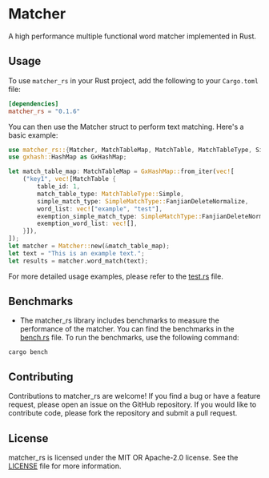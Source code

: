 # Matcher

A high performance multiple functional word matcher implemented in Rust.

## Usage

To use `matcher_rs` in your Rust project, add the following to your `Cargo.toml` file:

```toml
[dependencies]
matcher_rs = "0.1.6"
```

You can then use the Matcher struct to perform text matching. Here's a basic example:

```rust
use matcher_rs::{Matcher, MatchTableMap, MatchTable, MatchTableType, SimpleMatchType};
use gxhash::HashMap as GxHashMap;

let match_table_map: MatchTableMap = GxHashMap::from_iter(vec![
    ("key1", vec![MatchTable {
        table_id: 1,
        match_table_type: MatchTableType::Simple,
        simple_match_type: SimpleMatchType::FanjianDeleteNormalize,
        word_list: vec!["example", "test"],
        exemption_simple_match_type: SimpleMatchType::FanjianDeleteNormalize,
        exemption_word_list: vec![],
    }]),
]);
let matcher = Matcher::new(&match_table_map);
let text = "This is an example text.";
let results = matcher.word_match(text);
```

For more detailed usage examples, please refer to the [test.rs](./tests/test.rs) file.

## Benchmarks
- The matcher_rs library includes benchmarks to measure the performance of the matcher. You can find the benchmarks in the [bench.rs](./benches/bench.rs) file. To run the benchmarks, use the following command:

```shell
cargo bench
```

## Contributing
Contributions to matcher_rs are welcome! If you find a bug or have a feature request, please open an issue on the GitHub repository. If you would like to contribute code, please fork the repository and submit a pull request.

## License
matcher_rs is licensed under the MIT OR Apache-2.0 license. See the [LICENSE](../License.md) file for more information.